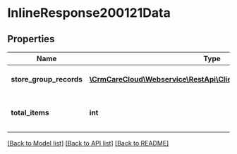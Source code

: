 # InlineResponse200121Data

## Properties
Name | Type | Description | Notes
------------ | ------------- | ------------- | -------------
**store_group_records** | [**\CrmCareCloud\Webservice\RestApi\Client\Model\StoreGroupRecord[]**](StoreGroupRecord.md) | List of store group records | [optional] 
**total_items** | **int** | Count of all found store group records | [optional] 

[[Back to Model list]](../../README.md#documentation-for-models) [[Back to API list]](../../README.md#documentation-for-api-endpoints) [[Back to README]](../../README.md)

